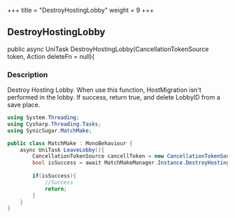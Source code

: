 +++
title = "DestroyHostingLobby"
weight = 9
+++
## DestroyHostingLobby
public async UniTask<bool> DestroyHostingLobby(CancellationTokenSource token, Action deleteFn = null){

### Description
Destroy Hosting Lobby. When use this function, HostMigration isn't performed in the lobby. If success, return true, and delete LobbyID from a save place.

```cs
using System.Threading;
using Cysharp.Threading.Tasks;
using SynicSugar.MatchMake;

public class MatchMake : MonoBehaviour {
    async UniTask LeaveLobby(){
        CancellationTokenSource cancellToken = new CancellationTokenSource();
        bool isSuccess = await MatchMakeManager.Instance.DestroyHostingLobby(cancellToken);
        
        if(isSuccess){
            //Success
            return;
        }
    }
}
```